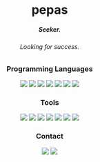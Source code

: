 <h1 align="center">pepas</h1>
<div align="center">
  <h5>Seeker.</h5>
  <h6>Looking for success.</h6>
</div>
<div align="center">
  <h3>Programming Languages</h3>
  <img src="https://svgl-badge.vercel.app/api/Framework/Angular?theme=dark">
  <img src="https://svgl-badge.vercel.app/api/Library/React?theme=dark">
  <img src="https://svgl-badge.vercel.app/api/Language/Python?theme=dark"/>
  <img src="https://svgl-badge.vercel.app/api/Language/JavaScript?theme=dark"/>
  <img src="https://svgl-badge.vercel.app/api/Language/HTML5?theme=dark"/>
  <img src="https://svgl-badge.vercel.app/api/Language/CSS?theme=dark"/>
  <img src="https://svgl-badge.vercel.app/api/Framework/Tailwind%20CSS?theme=dark">
</div>
<div align="center">
  <h3>Tools</h3>
  <img src="https://svgl-badge.vercel.app/api/Design/Figma?theme=dark"/>
  <img src="https://svgl-badge.vercel.app/api/Software/Visual%20Studio%20Code?theme=dark"/>
  <img src="https://svgl-badge.vercel.app/api/Software/Git?theme=dark"/>
  <img src="https://svgl-badge.vercel.app/api/Software/GitHub?theme=dark"/>
  <img src="https://svgl-badge.vercel.app/api/Library/Node.js?theme=dark"/>
  <img src="https://svgl-badge.vercel.app/api/Database/MySQL?theme=dark">
  <img src="https://svgl-badge.vercel.app/api/Database/SQLite?theme=dark">
</div>
<div align="center">
  <h3>Contact</h3>
  <a href="https://x.com/elpepasdev"><img src="https://svgl-badge.vercel.app/api/Social/Twitter?theme=dark"></a>
  <a href="https://discord.com/users/714930140899180604"><img src="https://svgl-badge.vercel.app/api/Software/Discord?theme=dark"></a>
</div>
